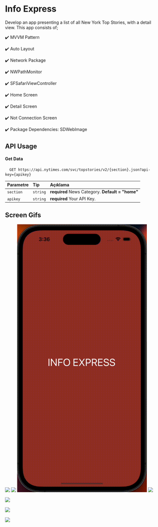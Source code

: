 # Info Express
Develop an app presenting a list of all New York Top Stories, with a detail view. 
This app consists of;

✔️ MVVM Pattern

✔️ Auto Layout 

✔️ Network Package

✔️ NWPathMonitor

✔️ SFSafariViewController

✔️ Home Screen

✔️ Detail Screen

✔️ Not Connection Screen

✔️ Package Dependencies: SDWebImage
## API Usage

#### Get Data

```http
  GET https://api.nytimes.com/svc/topstories/v2/{section}.json?api-key={apikey}
```

| Parametre | Tip     | Açıklama                |
| :-------- | :------- | :------------------------- |
| `section` | `string` | **required** News Category. **Default = "home"** |
| `apikey` | `string` | **required** Your API Key. |

## Screen Gifs

![](https://github.com/mertcan14/MertcanYaman_HW2/blob/main/Gifs/home.gif)
![](https://github.com/mertcan14/MertcanYaman_HW2/blob/main/Gifs/detail.gif)
![](https://github.com/mertcan14/MertcanYaman_HW2/blob/main/Gifs/notconnection.gif)
![](https://github.com/mertcan14/MertcanYaman_HW2/blob/main/Gifs/sections.gif)

![](https://github.com/mertcan14/MertcanYaman_HW2/blob/main/Gifs/landscapedetail.gif)

![](https://github.com/mertcan14/MertcanYaman_HW2/blob/main/Gifs/landscapehome.gif)

![](https://github.com/mertcan14/MertcanYaman_HW2/blob/main/Gifs/landscapesections.gif)
